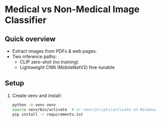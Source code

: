# Medical vs Non-Medical Image Classifier

## Quick overview
- Extract images from PDFs & web pages.
- Two inference paths:
  - CLIP zero-shot (no training)
  - Lightweight CNN (MobileNetV2) fine-tunable

## Setup
1. Create venv and install:
   ```bash
   python -m venv venv
   source venv/bin/activate  # or venv\Scripts\activate on Windows
   pip install -r requirements.txt
